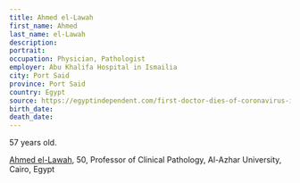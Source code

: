 ```yaml
---
title: Ahmed el-Lawah
first_name: Ahmed
last_name: el-Lawah
description: 
portrait: 
occupation: Physician, Pathologist
employer: Abu Khalifa Hospital in Ismailia
city: Port Said
province: Port Said
country: Egypt
source: https://egyptindependent.com/first-doctor-dies-of-coronavirus-in-egypt/
birth_date: 
death_date: 
---
```


57 years old.

<a href="">Ahmed el-Lawah</a>, 50, Professor of Clinical Pathology, Al-Azhar University, Cairo, Egypt
